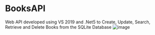 # BooksAPI
Web API developed using VS 2019 and .Net5 to Create, Update, Search, Retrieve and Delete Books from the SQLite Database
![image](https://user-images.githubusercontent.com/27967325/160909451-7be02504-0c21-41ff-a216-5bdb4e6902aa.png)
